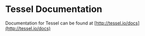 Tessel Documentation
====

Documentation for Tessel can be found at [http://tessel.io/docs](http://tessel.io/docs)
